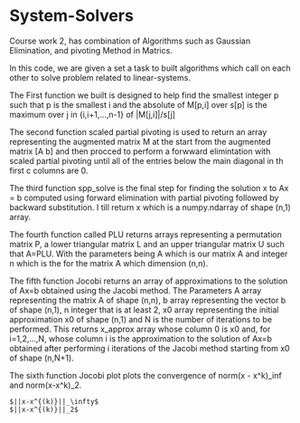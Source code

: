 # System-Solvers
Course work 2, has combination of Algorithms such as Gaussian Elimination, and pivoting Method in Matrics.

In this code, we are given a set a task to built algorithms which call on each other to solve problem related to linear-systems.

The First function we built is designed to help find the smallest integer p such that p is the smallest i and the absolute of M[p,i] over s[p] is the maximum over j in {i,i+1,...,n-1} of |M[j,i]|/s[j] 

The second function scaled partial pivoting is used to return an array representing the augmented matrix M at the start from the augmented matrix [A b] and then procced to perform a forwward elimintation with scaled partial pivoting until all of the entries below the main diagonal in th first c columns are 0.

The third function spp_solve is the final step for finding the solution x to Ax = b computed using forward elimination with partial pivoting followed by backward substitution. I till return x which is a numpy.ndarray of shape (n,1) array.  

The fourth function called PLU returns arrays representing a permutation matrix P, a lower triangular matrix L and an upper triangular matrix U such that A=PLU. With the parameters being A which is our matrix A and integer n which is the for the matrix A which dimension (n,n).

The fifth function Jocobi returns an array of approximations to the solution of Ax=b obtained using the Jacobi method. The Parameters A array representing the matrix A of shape (n,n), b array representing the vector b of shape (n,1), n integer that is at least 2, x0 array representing the initial approximation x0 of shape (n,1) and N is the number of iterations to be performed. This returns x_approx array whose column 0 is x0 and, for i=1,2,...,N, whose column i is the approximation to the solution of Ax=b obtained after performing i iterations of the Jacobi method starting from x0 of shape (n,N+1).

The sixth function Jocobi plot plots the convergence of norm(x - x^k)_inf and norm(x-x^k)_2.

    $||x-x^{(k)}||_\infty$
    $||x-x^{(k)}||_2$
